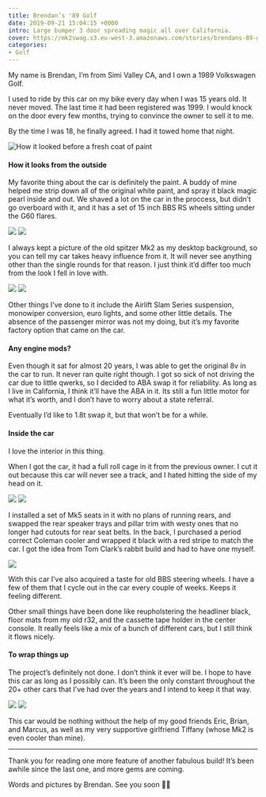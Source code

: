 ```yaml
---
title: Brendan’s '89 Golf
date: 2019-09-21 15:04:15 +0000
intro: Large bumper 3 door spreading magic all over California.
cover: https://mk2swag.s3.eu-west-3.amazonaws.com/stories/brendans-89-golf-cover.jpg
categories:
- Golf
---
```

My name is Brendan, I’m from Simi Valley CA, and I own a 1989 Volkswagen Golf.

I used to ride by this car on my bike every day when I was 15 years old. It never moved. The last time it had been registered was 1999. I would knock on the door every few months, trying to convince the owner to sell it to me.

By the time I was 18, he finally agreed. I had it towed home that night.

![How it looked before a fresh coat of paint](https://mk2swag.s3.eu-west-3.amazonaws.com/stories/brendans-89-golf-intro.jpg)


#### How it looks from the outside
My favorite thing about the car is definitely the paint. A buddy of mine helped me strip down all of the original white paint, and spray it black magic pearl inside and out. We shaved a lot on the car in the proccess, but didn’t go overboard with it, and it has a set of 15 inch BBS RS wheels sitting under the G60 flares.

![](https://mk2swag.s3.eu-west-3.amazonaws.com/stories/brendans-89-golf-exterior-1.jpg)
![](https://mk2swag.s3.eu-west-3.amazonaws.com/stories/brendans-89-golf-exterior-2.jpg)

I always kept a picture of the old spitzer Mk2 as my desktop background, so you can tell my car takes heavy influence from it. It will never see anything other than the single rounds for that reason. I just think it’d differ too much from the look I fell in love with.

![](https://mk2swag.s3.eu-west-3.amazonaws.com/stories/brendans-89-golf-exterior-3.jpg)
![](https://mk2swag.s3.eu-west-3.amazonaws.com/stories/brendans-89-golf-wheels.jpg)

Other things I’ve done to it include the Airlift Slam Series suspension, monowiper conversion, euro lights, and some other little details. The absence of the passenger mirror was not my doing, but it’s my favorite factory option that came on the car.


#### Any engine mods?
Even though it sat for almost 20 years, I was able to get the original 8v in the car to run. It never ran quite right though. I got so sick of not driving the car due to little qwerks, so I decided to ABA swap it for reliability. As long as I live in California, I think it’ll have the ABA in it. Its still a fun little motor for what it’s worth, and I don’t have to worry about a state referral.

Eventually I’d like to 1.8t swap it, but that won’t be for a while.


#### Inside the car
I love the interior in this thing.

When I got the car, it had a full roll cage in it from the previous owner. I cut it out because this car will never see a track, and I hated hitting the side of my head on it.

![](https://mk2swag.s3.eu-west-3.amazonaws.com/stories/brendans-89-golf-interior-1.jpg)
![](https://mk2swag.s3.eu-west-3.amazonaws.com/stories/brendans-89-golf-interior-2.jpg)

I installed a set of Mk5 seats in it with no plans of running rears, and swapped the rear speaker trays and pillar trim with westy ones that no longer had cutouts for rear seat belts. In the back, I purchased a period correct Coleman cooler and wrapped it black with a red stripe to match the car. I got the idea from Tom Clark’s rabbit build and had to have one myself.

![](https://mk2swag.s3.eu-west-3.amazonaws.com/stories/brendans-89-golf-interior-3.jpg)

With this car I’ve also acquired a taste for old BBS steering wheels. I have a few of them that I cycle out in the car every couple of weeks. Keeps it feeling different.

Other small things have been done like reupholstering the headliner black, floor mats from my old r32, and the cassette tape holder in the center console. It really feels like a mix of a bunch of different cars, but I still think it flows nicely.


#### To wrap things up
The project’s definitely not done. I don’t think it ever will be. I hope to have this car as long as I possibly can. It’s been the only constant throughout the 20+ other cars that I’ve had over the years and I intend to keep it that way.

![](https://mk2swag.s3.eu-west-3.amazonaws.com/stories/brendans-89-golf-exterior-4.jpg)
![](https://mk2swag.s3.eu-west-3.amazonaws.com/stories/brendans-89-golf-exterior-5.jpg)

This car would be nothing without the help of my good friends Eric, Brian, and Marcus, as well as my very supportive girlfriend Tiffany (whose Mk2 is even cooler than mine).

----

Thank you for reading one more feature of another fabulous build! It’s been awhile since the last one, and more gems are coming.

Words and pictures by Brendan. See you soon 👋🏼